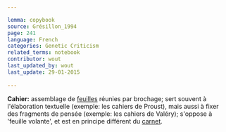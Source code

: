 ```yaml
---

lemma: copybook
source: Grésillon_1994
page: 241 
language: French
categories: Genetic Criticism
related_terms: notebook
contributor: wout
last_updated_by: wout
last_update: 29-01-2015
        
---
```


**Cahier:** assemblage de [feuilles](sheet.html) réunies par brochage; sert souvent à l'élaboration textuelle (exemple: les cahiers de Proust), mais aussi à fixer des fragments de pensée (exemple: les cahiers de Valéry); s'oppose à 'feuille volante', et est en principe différent du [carnet](notebook.html).

